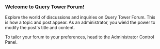### Welcome to Query Tower Forum!

Explore the world of discussions and inquiries on Query Tower Forum. This is how a topic and post appear. As an administrator, you wield the power to modify the post's title and content.

To tailor your forum to your preferences, head to the Administrator Control Panel.